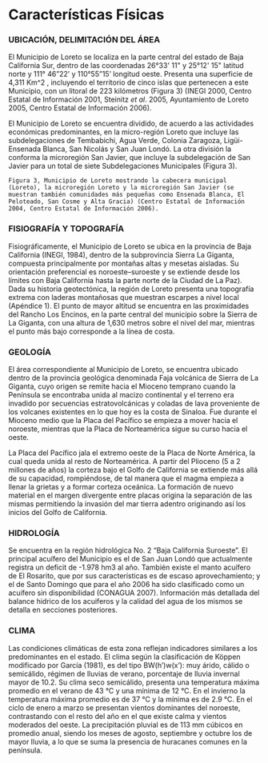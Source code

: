 # Características Físicas

### UBICACIÓN, DELIMITACIÓN DEL ÁREA

El Municipio de Loreto se localiza en la parte central del estado de Baja California Sur, dentro de las coordenadas 26°33' 11" y 25°12' 15" latitud norte y 111° 46”22’ y 110°55”15’ longitud oeste. Presenta una superficie de 4,311 Km^2 , incluyendo el territorio de cinco islas que pertenecen a este Municipio, con un litoral de 223 kilómetros \(Figura 3\) \(INEGI 2000, Centro Estatal de Información 2001, Steinitz _et al_. 2005, Ayuntamiento de Loreto 2005, Centro Estatal de Información 2006\).

El Municipio de Loreto se encuentra dividido, de acuerdo a las actividades económicas predominantes, en la micro-región Loreto que incluye las subdelegaciones de Tembabichi, Agua Verde, Colonia Zaragoza, Ligüi-Ensenada Blanca, San Nicolás y San Juan Londó. La otra división la conforma la microregión San Javier, que incluye la subdelegación de San Javier para un total de siete Subdelegaciones Municipales \(Figura 3\).

```text
Figura 3, Municipio de Loreto mostrando la cabecera municipal (Loreto), la microregión Loreto y la microregión San Javier (se muestran también comunidades más pequeñas como Ensenada Blanca, El Peloteado, San Cosme y Alta Gracia) (Centro Estatal de Información 2004, Centro Estatal de Información 2006).
```

### FISIOGRAFÍA Y TOPOGRAFÍA

Fisiográficamente, el Municipio de Loreto se ubica en la provincia de Baja California \(INEGI, 1984\), dentro de la subprovincia Sierra La Giganta, compuesta principalmente por montañas altas y mesetas aisladas. Su orientación preferencial es noroeste–suroeste y se extiende desde los límites con Baja California hasta la parte norte de la Ciudad de La Paz\). Dada su historia geotectónica, la región de Loreto presenta una topografía extrema con laderas montañosas que muestran escarpes a nivel local \(Apéndice 1\). El punto de mayor altitud se encuentra en las proximidades del Rancho Los Encinos, en la parte central del municipio sobre la Sierra de La Giganta, con una altura de 1,630 metros sobre el nivel del mar, mientras el punto más bajo corresponde a la línea de costa.

### GEOLOGÍA

El área correspondiente al Municipio de Loreto, se encuentra ubicado dentro de la provincia geológica denominada Faja volcánica de Sierra de La Giganta, cuyo origen se remite hacia el Mioceno temprano cuando la Península se encontraba unida al macizo continental y el terreno era invadido por secuencias estratovolcánicas y coladas de lava proveniente de los volcanes existentes en lo que hoy es la costa de Sinaloa. Fue durante el Mioceno medio que la Placa del Pacífico se empieza a mover hacia el noroeste, mientras que la Placa de Norteamérica sigue su curso hacia el oeste.

La Placa del Pacífico jala el extremo oeste de la Placa de Norte América, la cual queda unida al resto de Norteamérica. A partir del Plioceno \(5 a 2 millones de años\) la corteza bajo el Golfo de California se extiende más allá de su capacidad, rompiéndose, de tal manera que el magma empieza a llenar la grietas y a formar corteza oceánica. La formación de nuevo material en el margen divergente entre placas origina la separación de las mismas permitiendo la invasión del mar tierra adentro originando así los inicios del Golfo de California.

### HIDROLOGÍA

Se encuentra en la región hidrológica No. 2 “Baja California Suroeste”. El principal acuífero del Municipio es el de San Juan Londó que actualmente registra un deficit de -1.978 hm3 al año. También existe el manto acuífero de El Rosarito, que por sus características es de escaso aprovechamiento; y el de Santo Domingo que para el año 2006 ha sido clasificado como un acuífero sin disponibilidad \(CONAGUA 2007\). Información más detallada del balance hidrico de los acuiferos y la calidad del agua de los mismos se detalla en secciones posteriores.

### CLIMA

Las condiciones climáticas de esta zona reflejan indicadores similares a los predominantes en el estado. El clima según la clasificación de Köppen modificado por García \(1981\), es del tipo BW\(h’\)w\(x’\): muy árido, cálido o semicálido, régimen de lluvias de verano, porcentaje de lluvia invernal mayor de 10.2. Su clima seco semicálido, presenta una temperatura máxima promedio en el verano de 43 °C y una mínima de 12 °C. En el invierno la temperatura máxima promedio es de 37 °C y la mínima es de 2.9 °C. En el ciclo de enero a marzo se presentan vientos dominantes del noroeste, contrastando con el resto del año en el que existe calma y vientos moderados del oeste. La precipitación pluvial es de 113 mm cúbicos en promedio anual, siendo los meses de agosto, septiembre y octubre los de mayor lluvia, a lo que se suma la presencia de huracanes comunes en la península.
